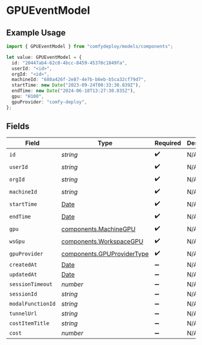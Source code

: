 # GPUEventModel

## Example Usage

```typescript
import { GPUEventModel } from "comfydeploy/models/components";

let value: GPUEventModel = {
  id: "20447ab4-62c0-4bcc-8459-45370c1849fa",
  userId: "<id>",
  orgId: "<id>",
  machineId: "688a426f-2e87-4e7b-b6eb-b5ca32cf79d7",
  startTime: new Date("2023-09-24T00:33:30.839Z"),
  endTime: new Date("2024-06-18T13:27:30.035Z"),
  gpu: "H100",
  gpuProvider: "comfy-deploy",
};
```

## Fields

| Field                                                                                         | Type                                                                                          | Required                                                                                      | Description                                                                                   |
| --------------------------------------------------------------------------------------------- | --------------------------------------------------------------------------------------------- | --------------------------------------------------------------------------------------------- | --------------------------------------------------------------------------------------------- |
| `id`                                                                                          | *string*                                                                                      | :heavy_check_mark:                                                                            | N/A                                                                                           |
| `userId`                                                                                      | *string*                                                                                      | :heavy_check_mark:                                                                            | N/A                                                                                           |
| `orgId`                                                                                       | *string*                                                                                      | :heavy_check_mark:                                                                            | N/A                                                                                           |
| `machineId`                                                                                   | *string*                                                                                      | :heavy_check_mark:                                                                            | N/A                                                                                           |
| `startTime`                                                                                   | [Date](https://developer.mozilla.org/en-US/docs/Web/JavaScript/Reference/Global_Objects/Date) | :heavy_check_mark:                                                                            | N/A                                                                                           |
| `endTime`                                                                                     | [Date](https://developer.mozilla.org/en-US/docs/Web/JavaScript/Reference/Global_Objects/Date) | :heavy_check_mark:                                                                            | N/A                                                                                           |
| `gpu`                                                                                         | [components.MachineGPU](../../models/components/machinegpu.md)                                | :heavy_check_mark:                                                                            | N/A                                                                                           |
| `wsGpu`                                                                                       | [components.WorkspaceGPU](../../models/components/workspacegpu.md)                            | :heavy_check_mark:                                                                            | N/A                                                                                           |
| `gpuProvider`                                                                                 | [components.GPUProviderType](../../models/components/gpuprovidertype.md)                      | :heavy_check_mark:                                                                            | N/A                                                                                           |
| `createdAt`                                                                                   | [Date](https://developer.mozilla.org/en-US/docs/Web/JavaScript/Reference/Global_Objects/Date) | :heavy_minus_sign:                                                                            | N/A                                                                                           |
| `updatedAt`                                                                                   | [Date](https://developer.mozilla.org/en-US/docs/Web/JavaScript/Reference/Global_Objects/Date) | :heavy_minus_sign:                                                                            | N/A                                                                                           |
| `sessionTimeout`                                                                              | *number*                                                                                      | :heavy_minus_sign:                                                                            | N/A                                                                                           |
| `sessionId`                                                                                   | *string*                                                                                      | :heavy_minus_sign:                                                                            | N/A                                                                                           |
| `modalFunctionId`                                                                             | *string*                                                                                      | :heavy_minus_sign:                                                                            | N/A                                                                                           |
| `tunnelUrl`                                                                                   | *string*                                                                                      | :heavy_minus_sign:                                                                            | N/A                                                                                           |
| `costItemTitle`                                                                               | *string*                                                                                      | :heavy_minus_sign:                                                                            | N/A                                                                                           |
| `cost`                                                                                        | *number*                                                                                      | :heavy_minus_sign:                                                                            | N/A                                                                                           |
